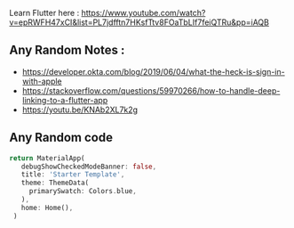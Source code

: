 Learn Flutter here : https://www.youtube.com/watch?v=epRWFH47xCI&list=PL7jdfftn7HKsfTtv8FOaTbLIf7feiQTRu&pp=iAQB

## Any Random Notes :
- https://developer.okta.com/blog/2019/06/04/what-the-heck-is-sign-in-with-apple
- https://stackoverflow.com/questions/59970266/how-to-handle-deep-linking-to-a-flutter-app
- https://youtu.be/KNAb2XL7k2g

## Any Random code
```dart
return MaterialApp(
   debugShowCheckedModeBanner: false,
   title: 'Starter Template',
   theme: ThemeData(
     primarySwatch: Colors.blue,
   ),
   home: Home(),
 )
```